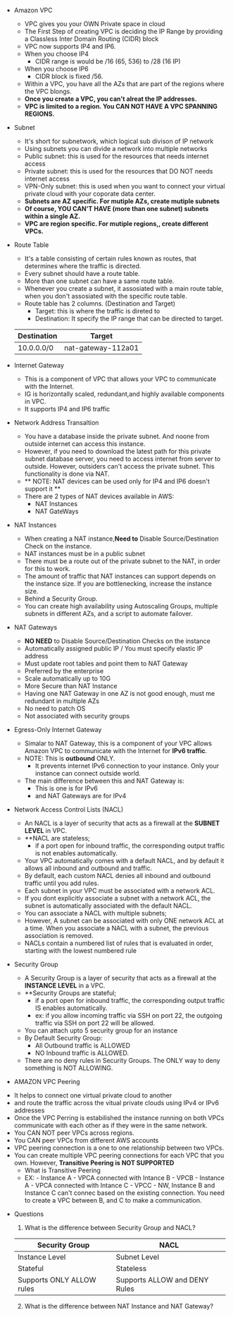 * Amazon VPC
  - VPC gives you your OWN Private space in cloud
  - The First Step of creating VPC is deciding the IP Range by providing a Classless Inter Domain Routing (CIDR) block
  - VPC now supports IP4 and IP6.
  - When you choose IP4
      - CIDR range is would be /16 (65, 536) to /28 (16 IP)
  - When you choose IP6
      - CIDR block is fixed /56.
  - Within a VPC, you have all the AZs that are part of the regions where the VPC blongs. 
  - **Once you create a VPC, you can't alreat the IP addresses.** 
  - **VPC is limited to a region. You CAN NOT HAVE A VPC SPANNING REGIONS.**
  
* Subnet
  - It's short for subnetwork, which logical sub divison of IP network
  - Using subnets you can divide a network into multiple networks
  - Public subnet: this is used for the resources that needs internet access
  - Private subnet: this is used for the resources that DO NOT needs internet access
  - VPN-Only subnet: this is used when you want to connect your virtual private cloud with your coporate data center.
  - **Subnets are AZ specific. For mutiple AZs, create mutiple subnets** 
  - **Of course, YOU CAN'T HAVE (more than one subnet) subnets within a single AZ.**
  - **VPC are region specific. For mutiple regions,, create different VPCs.**

* Route Table
  - It's a table consisting of certain rules known as routes, that determines where the traffic is directed. 
  - Every subnet should have a route table. 
  - More than one subnet can have a same route table. 
  - Whenever you create a subnet, it assosiated with a main route table, when you don't assosiated with the specific route table. 
  - Route table has 2 columns. (Destination and Target)
     - Target: this is where the traffic is direted to
     - Destination: It specify the IP range that can be directed to target. 
     
  | Destination | Target|
  |-------------|-------|
  | 10.0.0.0/0  |  nat-gateway-112a01|
  
* Internet Gateway
   - This is a component of VPC that allows your VPC to communicate with the Internet. 
   - IG is horizontally scaled, redundant,and highly available components in VPC. 
   - It supports IP4 and IP6 traffic
 
* Network Address Transaltion
  - You have a database inside the private subnet. And noone from outside internet can access this instance. 
  - However, if you need to download the latest path for this private subnet database server, you need to access internet from server to outside. However, outsiders can't access the private subnet. This functionality is done via NAT. 
  - ** NOTE: NAT devices can be used only for IP4 and IP6 doesn't support it **
  - There are 2 types of NAT devices available in AWS:
      - NAT Instances 
      - NAT GateWays
    
* NAT Instances
  - When creating a NAT instance,**Need to** Disable Source/Destination Check on the instance.
  - NAT instances must be in a public subnet
  - There must be a route out of the private subnet to the NAT, in order for this to work.
  - The amount of traffic that NAT instances can support depends on the instance size. If you are bottlenecking, increase the instance       size.
  - Behind a Security Group.
  - You can create high availability using Autoscaling Groups, multiple subnets in different AZs, and a script to automate failover.

* NAT Gateways
  - **NO NEED** to Disable Source/Destination Checks on the instance
  - Automatically assigned public IP / You must specify elastic IP address
  - Must update root tables and point them to NAT Gateway
  - Preferred by the enterprise
  - Scale automatically up to 10G
  - More Secure than NAT Instance
  - Having one NAT Gateway in one AZ is not good enough, must me redundant in multiple AZs
  - No need to patch OS
  - Not associated with security groups
 
* Egress-Only Internet Gateway
   - Simalar to NAT Gateway, this is a component of your VPC allows Amazon VPC to communicate with the Internet for **IPv6 traffic**.  
   - NOTE: This is **outbound** ONLY. 
        - It prevents internet IPv6 connection to your instance. Only your instance can connect outside world.
   - The main difference between this and NAT Gateway is:
        - This is one is for IPv6
        - and NAT Gateways are for IPv4
                
* Network Access Control Lists (NACL)
   - An NACL is a layer of security that acts as a firewall at the **SUBNET LEVEL** in VPC.
   - **NACL are stateless; 
      - if a port open for inbound traffic, the corresponding output traffic is not enables automatically.      
   - Your VPC automatically comes with a default NACL, and by default it allows all inbound and outbound and traffic.
   - By default, each custom NACL denies all inbound and outbound traffic until you add rules. 
   - Each subnet in your VPC must be associated with a network ACL. 
   - If you dont explicitly associate a subnet with a network ACL, the subnet is automatically associated with the default NACL.
   - You can associate a NACL with multiple subnets; 
   - However, A subnet can be associated with only ONE network ACL at a time. When you associate a NACL with a subnet, the previous association is removed.
   - NACLs contain a numbered list of rules that is evaluated in order, starting with the lowest numbered rule

* Security Group
  - A Security Group is a layer of security that acts as a firewall at the **INSTANCE LEVEL** in  a VPC.
  - **Security Groups are stateful; 
      - if a port open for inbound traffic, the corresponding output traffic IS enables automatically.
      - ex: if you allow incoming traffic via SSH on port 22, the outgoing traffic via SSH on port 22 will be allowed.
  - You can attach upto 5 security group for an instance
  - By Default Security Group:
      - All Outbound traffic is ALLOWED
      - NO Inbound traffic is ALLOWED.
   - There are no deny rules in Security Groups. The ONLY way to deny something is NOT ALLOWING.
   
 * AMAZON VPC Peering
  - It helps to connect one virtual private cloud to another 
  - and route the traffic across the vitual private clouds using IPv4 or IPv6 addresses
  - Once the VPC Perring is estabilished the instance running on both VPCs communicate with each other as if they were in the same           network.
  - You CAN NOT peer VPCs across regions.
  - You CAN peer VPCs from different AWS accounts 
  - VPC peering connection is a one to one relationship between two VPCs. 
  - You can create multiple VPC peering connections for each VPC that you own. However, **Transitive Peering is NOT SUPPORTED**
      - What is Transitive Peering
      - EX: 
            - Instance A - VPCA connected with Intance B - VPCB
            - Instance A - VPCA connected with Intance C - VPCC
            - NW, Instance B and Instance C can't connec based on the existing connection. You need to create a VPC between B, and C to              make a communication.
      
      
 
* Questions 
 
   1. What is the difference between Security Group and NACL?
  
  | Security Group | NACL|
  |-------------|-------|
  | Instance Level  |  Subnet Level|
  | Stateful | Stateless |
  | Supports ONLY ALLOW rules| Supports ALLOW and DENY Rules|
  
  
   2. What is the difference between NAT Instance and NAT Gateway?
   
   
